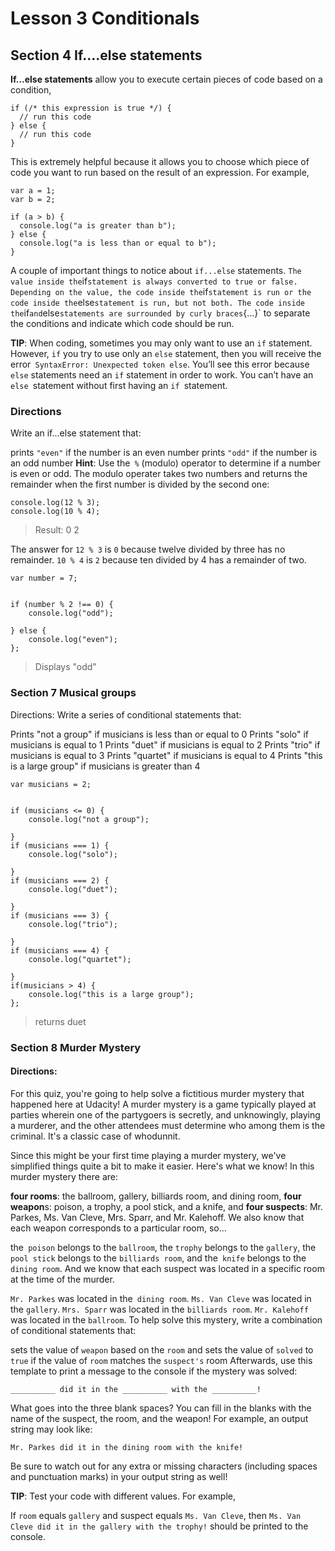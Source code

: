 # Lesson 3 Conditionals

## Section 4 If....else statements

**If...else statements** allow you to execute certain pieces of code based on a condition, 
```
if (/* this expression is true */) {
  // run this code
} else {
  // run this code
}
```
This is extremely helpful because it allows you to choose which piece of code you want to run based on the result of an expression. For example,
```
var a = 1;
var b = 2;

if (a > b) {
  console.log("a is greater than b");
} else {
  console.log("a is less than or equal to b");
}
```

A couple of important things to notice about `if...else` statements.
`
The value inside the `if` statement is always converted to true or false. Depending on the value, the code inside the `if` statement is run or the code inside the `else` statement is run, but not both. The code inside the `if` and `else` statements are surrounded by curly braces `{...}` to separate the conditions and indicate which code should be run.

**TIP**: When coding, sometimes you may only want to use an `if` statement. However, `if` you try to use only an `else` statement, then you will receive the error` SyntaxError: Unexpected token else`. You’ll see this error because `else` statements need an `if` statement in order to work. You can’t have an `else `statement without first having an `if `statement.

### Directions

Write an if...else statement that:

prints `"even"` if the number is an even number
prints `"odd"` if the number is an odd number
**Hint**: Use the` %` (modulo) operator to determine if a number is even or odd. The modulo operater takes two numbers and returns the remainder when the first number is divided by the second one:
```
console.log(12 % 3);
console.log(10 % 4);
```
>Result:
>0
>2

The answer for `12 % 3` is `0` because twelve divided by three has no remainder. `10 % 4` is `2` because ten divided by 4 has a remainder of two.

```
var number = 7;


if (number % 2 !== 0) {
    console.log("odd");
    
} else {
    console.log("even");
};
```
> Displays "odd"

### Section 7 Musical groups

Directions:
Write a series of conditional statements that:

Prints "not a group" if musicians is less than or equal to 0
Prints "solo" if musicians is equal to 1
Prints "duet" if musicians is equal to 2
Prints "trio" if musicians is equal to 3
Prints "quartet" if musicians is equal to 4
Prints "this is a large group" if musicians is greater than 4

```
var musicians = 2;


if (musicians <= 0) {
    console.log("not a group");
    
} 
if (musicians === 1) {
    console.log("solo");
    
} 
if (musicians === 2) {
    console.log("duet");
    
} 
if (musicians === 3) {
    console.log("trio");
    
} 
if (musicians === 4) {
    console.log("quartet");
    
} 
if(musicians > 4) {
    console.log("this is a large group");
};
```

> returns duet

### Section 8 Murder Mystery

#### Directions:

For this quiz, you're going to help solve a fictitious murder mystery that happened here at Udacity! A murder mystery is a game typically played at parties wherein one of the partygoers is secretly, and unknowingly, playing a murderer, and the other attendees must determine who among them is the criminal. It's a classic case of whodunnit.

Since this might be your first time playing a murder mystery, we've simplified things quite a bit to make it easier. Here's what we know! In this murder mystery there are:

**four rooms**: the ballroom, gallery, billiards room, and dining room,
**four weapon**s: poison, a trophy, a pool stick, and a knife,
and **four suspects**: Mr. Parkes, Ms. Van Cleve, Mrs. Sparr, and Mr. Kalehoff.
We also know that each weapon corresponds to a particular room, so...

the` poison` belongs to the `ballroom`,
the `trophy` belongs to the `gallery`,
the `pool stick` belongs to the `billiards room`,
and the` knife` belongs to the `dining room`.
And we know that each suspect was located in a specific room at the time of the murder.

`Mr. Parkes` was located in the` dining room`.
`Ms. Van Cleve` was located in the `gallery`.
`Mrs. Sparr` was located in the `billiards room`.
`Mr. Kalehoff` was located in the `ballroom`.
To help solve this mystery, write a combination of conditional statements that:

sets the value of `weapon` based on the `room` and
sets the value of `solved` to `true` if the value of `room` matches the `suspect's` room
Afterwards, use this template to print a message to the console if the mystery was solved:

`__________ did it in the __________ with the __________!`

What goes into the three blank spaces? You can fill in the blanks with the name of the suspect, the room, and the weapon! For example, an output string may look like:

`Mr. Parkes did it in the dining room with the knife!`

Be sure to watch out for any extra or missing characters (including spaces and punctuation marks) in your output string as well!

**TIP**: Test your code with different values. For example,

If  `room` equals `gallery` and suspect equals `Ms. Van Cleve`, then `Ms. Van Cleve did it in the gallery with the trophy!` should be printed to the console.